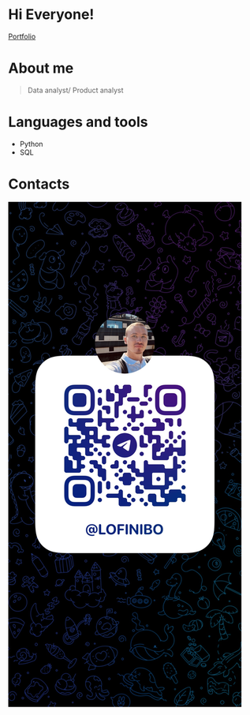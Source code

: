 # Hi Everyone! 
[Portfolio](https://nikitaboyarkin.github.io/Personal_Projects.github.io/)

# About me
> Data analyst/ Product analyst

# Languages and tools
- Python
- SQL

# Contacts
![Telegram](assets/telegrem_qr_code.JPG)
